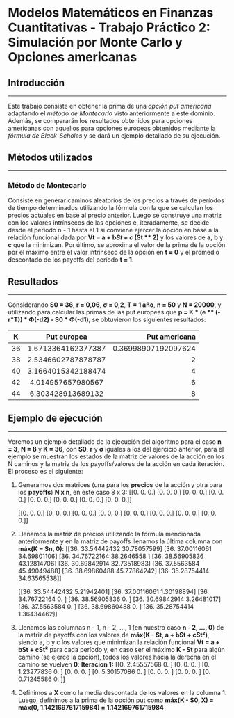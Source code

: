 # Modelos Matemáticos en Finanzas Cuantitativas - Trabajo Práctico 2: Simulación por Monte Carlo y Opciones americanas

## Introducción
---------------
Este trabajo consiste en obtener la prima de una _opción put americana_ adaptando el _método de Montecarlo_ visto anteriormente a este dominio. Además, se compararán los resultados obtenidos para opciones americanas con aquellos para opciones europeas obtenidos mediante la _fórmula de Black-Scholes_ y se dará un ejemplo detallado de su ejecución.

## Métodos utilizados
---------------------
### Método de Montecarlo
Consiste en generar caminos aleatorios de los precios a través de períodos de tiempo determinados utilizando la fórmula con la que se calculan los precios actuales en base al precio anterior. Luego se construye una matriz con los valores intrínsecos de las opciones e, iteradamente, se decide desde el período n - 1 hasta el 1 si conviene ejercer la opción en base a la relación funcional dada por __Vt = a + b*St + c* (St ** 2)__ y los valores de __a__, __b__ y __c__ que la minimizan. Por último, se aproxima el valor de la prima de la opción por el máximo entre el valor intrínseco de la opción en __t = 0__ y el promedio descontado de los payoffs del período __t = 1__. 

## Resultados
-------------
Considerando __S0 = 36__, __r = 0,06__, __σ = 0,2__, __T = 1 año__, __n = 50__ y __N = 20000__, y utilizando para calcular las primas de las put europeas que __p = K * (e ** (-r*T)) * Φ(-d2) - S0 * Φ(-d1)__, se obtuvieron los siguientes resultados:

| K        | Put europea | Put americana |
| ---------|:-----------:| -------------:|
| 36      | 1.6713364162377387 | 0.36998907192097624 |
| 38      | 2.5346602787878787      |   2 |
| 40      | 3.1664015342188474 |    4 |
| 42      | 4.014957657980567 | 6 |
| 44      | 6.303428913689132 | 8 |

## Ejemplo de ejecución
-----------------------
Veremos un ejemplo detallado de la ejecución del algoritmo para el caso __n = 3__,  __N = 8__ y __K = 36__, con __S0__, __r__ y __σ__ iguales a los del ejercicio anterior, para el ejemplo se muestran los estados de la matriz de valores de la acción en los N caminos y la matriz de los payoffs/valores de la acción en cada iteración.
El proceso es el siguiente:

1) Generamos dos matrices (una para los __precios__ de la acción y otra para los __payoffs__) __N x n__, en este caso 8 x 3:
[[0. 0. 0.]
 [0. 0. 0.]
 [0. 0. 0.]
 [0. 0. 0.]
 [0. 0. 0.]
 [0. 0. 0.]
 [0. 0. 0.]
 [0. 0. 0.]]

    [[0. 0. 0.]
     [0. 0. 0.]
     [0. 0. 0.]
     [0. 0. 0.]
     [0. 0. 0.]
     [0. 0. 0.]
     [0. 0. 0.]
     [0. 0. 0.]]

2) Llenamos la matriz de precios utilizando la fórmula mencionada anteriormente y en la matriz de payoffs llenamos la última columna con __máx(K − Sn, 0)__:
[[36.         33.54442432 30.78057599]
 [36.         37.00116061 34.69801106]
 [36.         34.76722164 38.2646558 ]
 [36.         38.56905836 43.12814706]
 [36.         30.69842914 32.73518983]
 [36.         37.5563584  45.49049488]
 [36.         38.69860488 45.77864242]
 [36.         35.28754414 34.63565538]]

    [[36.         33.54442432  5.21942401]
     [36.         37.00116061  1.30198894]
     [36.         34.76722164  0.        ]
     [36.         38.56905836  0.        ]
     [36.         30.69842914  3.26481017]
     [36.         37.5563584   0.        ]
     [36.         38.69860488  0.        ]
     [36.         35.28754414  1.36434462]]

3) Llenamos las columnas n - 1, n - 2, ..., 1 (en nuestro caso __n - 2, ..., 0__) de la matriz de payoffs con los valores de __máx(K - St, a + bSt + cSt²)__, siendo a, b y c los valores que minimizan la relación funcional __Vt =  a + bSt + cSt²__ para cada período y, en caso ser el máximo __K - St__ para algún camino (se ejerce la opción), todos los valores hacia la derecha en el camino se vuelven __0__:
__Iteracion 1:__
[[0.         2.45557568 0.        ]
 [0.         0.         0.        ]
 [0.         1.23277836 0.        ]
 [0.         0.         0.        ]
 [0.         5.30157086 0.        ]
 [0.         0.         0.        ]
 [0.         0.         0.        ]
 [0.         0.71245586 0.        ]]
 
 4) Definimos a __X__ como la media descontada de los valores en la columna 1. Luego, definimos a la prima de la opción put como __máx(K - S0, X) = máx(0, 1.142169761715984) = 1.142169761715984__





